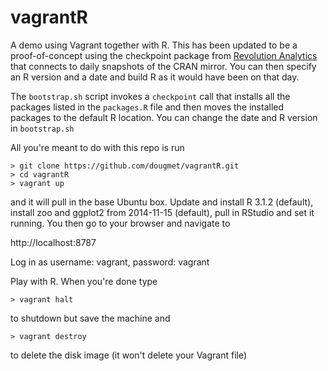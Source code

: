 # vagrantR

A demo using Vagrant together with R. This has been updated to be a proof-of-concept using the checkpoint package from [Revolution Analytics](http://blog.revolutionanalytics.com/2014/10/introducing-rrt.html) that connects to daily snapshots of the CRAN mirror. You can then specify an R version and a date and build R as it would have been on that day.

The `bootstrap.sh` script invokes a `checkpoint` call that installs all the packages listed in the `packages.R` file and then moves the installed packages to the default R location. You can change the date and R version in `bootstrap.sh`

All you're meant to do with this repo is run

```
> git clone https://github.com/dougmet/vagrantR.git 
> cd vagrantR
> vagrant up
```

and it will pull in the base Ubuntu box. Update and install R 3.1.2 (default), install zoo and ggplot2 from 2014-11-15 (default), pull in RStudio and set it running. You then go to your browser and navigate to

http://localhost:8787

Log in as username: vagrant, password: vagrant

Play with R. When you're done type

```
> vagrant halt
```

to shutdown but save the machine and

```
> vagrant destroy
```

to delete the disk image (it won't delete your Vagrant file)

